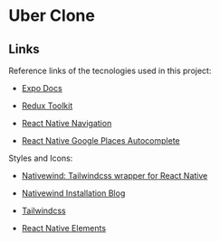 # Uber Clone

## Links

Reference links of the tecnologies used in this project:

-   [Expo Docs](https://docs.expo.dev/)

-   [Redux Toolkit](https://redux-toolkit.js.org/introduction/getting-started)

-   [React Native Navigation](https://reactnavigation.org/docs/getting-started/)

-   [React Native Google Places Autocomplete](https://github.com/FaridSafi/react-native-google-places-autocomplete)

Styles and Icons:

-   [Nativewind: Tailwindcss wrapper for React Native](https://www.nativewind.dev/)

-   [Nativewind Installation Blog](https://medium.com/@simpleandshort/how-to-use-nativewind-tailwindcss-in-your-react-native-application-67874f41e13f)

-   [Tailwindcss](https://tailwindcss.com/docs/installation)

-   [React Native Elements](https://reactnativeelements.com/docs)
